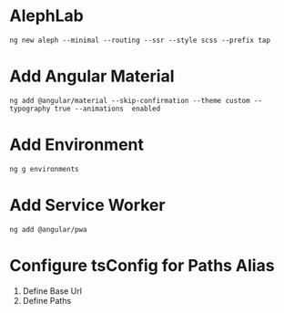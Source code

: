 # AlephLab
`ng new aleph --minimal --routing --ssr --style scss --prefix tap`

# Add Angular Material
`ng add @angular/material --skip-confirmation --theme custom --typography true --animations  enabled`

# Add Environment
`ng g environments`

# Add Service Worker
`ng add @angular/pwa`

# Configure tsConfig for Paths Alias
1. Define Base Url
2. Define Paths